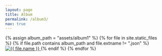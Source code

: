 ```yaml
---
layout: page
title: Album
permalink: /album3/
nav: true
---
```


<div id="mygallery">
  {% assign album_path = "assets/album1" %}
  {% for file in site.static_files %}
    {% if file.path contains album_path and file.extname != ".json" %}
      <a href="{{ file.path }}" data-lightbox="album" data-title="{{ file.name }}">
        <img src="{{ file.path }}" alt="{{ file.name }}">
      </a>
    {% endif %}
  {% endfor %}
</div>

<!-- 样式 -->
<link rel="stylesheet" href="https://cdnjs.cloudflare.com/ajax/libs/justifiedGallery/3.8.1/css/justifiedGallery.min.css"/>
<link rel="stylesheet" href="https://cdnjs.cloudflare.com/ajax/libs/lightbox2/2.11.3/css/lightbox.min.css"/>

<!-- 脚本：先 jQuery，再 Justified Gallery，再 Lightbox2 -->
<script src="https://code.jquery.com/jquery-3.6.0.min.js"></script>
<script src="https://cdnjs.cloudflare.com/ajax/libs/justifiedGallery/3.8.1/js/jquery.justifiedGallery.min.js"></script>
<script src="https://cdnjs.cloudflare.com/ajax/libs/lightbox2/2.11.3/js/lightbox.min.js"></script>

<script>
  document.addEventListener('DOMContentLoaded', function () {
    $("#mygallery").justifiedGallery({
      rowHeight: 200,
      margins: 6,
      captions: true
    });
  });
</script>
